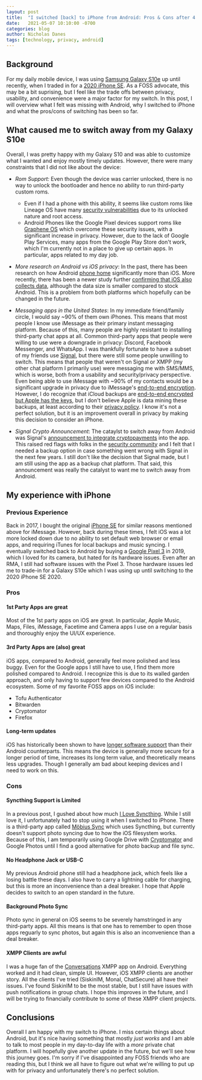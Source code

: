 ```yaml
---
layout: post
title:  "I switched [back] to iPhone from Android: Pros & Cons after 4 weeks"
date:   2021-05-07 10:10:00 -0700
categories: blog
author: Nicholas Danes
tags: [technology, privacy, android]
---
```


## Background

For my daily mobile device, I was using [Samsung Galaxy S10e](https://www.apple.com/iphone-se/) up until recently, when I traded in for a [2020 iPhone SE](https://www.apple.com/iphone-se/). As a FOSS advocate, this may be a bit suprising, but I feel like the trade offs between privacy, usability, and convenience were a major factor for my switch. In this post, I will overview what I felt was missing with Android, why I switched to iPhone and what the pros/cons of switching has been so far. 


## What caused me to switch away from my Galaxy S10e

Overall, I was pretty happy with my Galaxy S10 and was able to customize what I wanted and enjoy mostly timely updates. However, there were many constraints that I did not like about the device:

* *Rom Support:* Even though the device was carrier unlocked, there is no way to unlock the bootloader and hence no ability to run third-party custom roms. 
	+ Even if I had a phone with this ability, it seems like custom roms like Lineage OS have many [security vulnerabilities](https://madaidans-insecurities.github.io/android.html) due to its unlocked nature and root access. 
	+ Android Phones like the Google Pixel devices support roms like [Graphene OS](https://grapheneos.org/) which overcome these security issues, with a significant increase in privacy. However, due to the lack of Google Play Services, many apps from the Google Play Store don't work, which I'm currently not in a place to give up certain apps. In particular, apps related to my day job. 

* *More research on Android vs iOS privacy*: In the past, there has been research on how Android [phone home](https://www.bleepingcomputer.com/news/google/idle-android-phones-send-data-to-google-ten-times-more-often-than-ios-devices-to-apple/) significantly more than iOS. More recently, there has been a newer study further [confirming that iOS also collects data](https://www.tomsguide.com/news/android-ios-data-collection), although the data size is smaller compared to stock Android. This is a problem from both platforms which hopefully can be changed in the future.    

* *Messaging apps in the United States*: In my immediate friend/family circle, I would say ~90% of them own iPhones. This means that most people I know use iMessage as their primary instant messaging platform. Because of this, many people are highly resistant to installing third-party chat apps at all. Common third-party apps that people were willing to use were a downgrade in privacy: Discord, Facebook Messenger, and WhatsApp. I was thankfully fortunate to have a subset of my friends use [Signal](https://signal.org/), but there were still some people unwilling to switch. This means that people that weren't on Signal or XMPP (my other chat platform I primarily use) were messaging me with SMS/MMS, which is worse, both from a usability and security/privacy perspective. Even being able to use iMessage with ~90% of my contacts would be a significant upgrade in privacy due to iMessage's [end-to-end encryption](https://www.apple.com/privacy/features/). However, I do recognize that iCloud backups are [end-to-end encrypted but Apple has the keys](https://support.apple.com/en-us/HT202303), but I don't believe Apple is data mining these backups, at least according to their [privacy policy](https://www.apple.com/legal/privacy/en-ww/). I know it's not a perfect solution, but it is an improvement overall in privacy by making this decision to consider an iPhone.

* *Signal Crypto Announcement*: The cataylst to switch away from Android was Signal's [announcement to integrate cryptopayments](https://signal.org/blog/help-us-test-payments-in-signal/) into the app. This raised red flags with folks in the [security community](https://www.schneier.com/blog/archives/2021/04/wtf-signal-adds-cryptocurrency-support.html) and I felt that I needed a backup option in case something went wrong with Signal in the next few years. I still don't like the decision that Signal made, but I am still using the app as a backup chat platform. That said, this announcement was really the catalyst to want me to switch away from Android.

## My experience with iPhone

### Previous Experience

Back in 2017, I bought the original [iPhone SE](https://en.wikipedia.org/wiki/IPhone_SE_(1st_generation)) for similar reasons mentioned above for iMessage. However, back during these times, I felt iOS was a lot more locked down due to no ability to set default web browser or email apps, and requiring iTunes for local backups and music syncing. I eventually switched back to Android by buying a [Google Pixel 3](https://www.gsmarena.com/google_pixel_3-9256.php) in 2019, which I loved for its camera, but hated for its hardware issues. Even after an RMA, I still had software issues with the Pixel 3. Those hardware issues led me to trade-in for a Galaxy S10e which I was using up until switching to the 2020 iPhone SE 2020.

### Pros 

#### 1st Party Apps are great

Most of the 1st party apps on iOS are great. In particular, Apple Music, Maps, Files, iMessage, Facetime and Camera apps I use on a regular basis and thoroughly enjoy the UI/UX experience.

#### 3rd Party Apps are (also) great

iOS apps, compared to Android, generally feel more polished and less buggy. Even for the Google apps I still have to use, I find them more polished compared to Android. I recognize this is due to its walled garden approach, and only having to support few devices compared to the Android ecosystem. Some of my favorite FOSS apps on iOS include:

* Tofu Authenticator
* Bitwarden 
* Cryptomator
* Firefox

#### Long-term updates

iOS has historically been shown to have [longer software support](https://www.androidpolice.com/2017/11/02/android-versus-ios-software-updates-revisited-two-years-later/) than their Android counterparts. This means the device is generally more secure for a longer period of time, increases its long term value, and theoretically means less upgrades. Though I generally am bad about keeping devices and I need to work on this.  


### Cons

#### Syncthing Support is Limited

In a previous post, I gushed about how much [I Love Syncthing](/blog/2021/03/11/i-love-syncthing/). While I still love it, I unfortunately had to stop using it when I switched to iPhone. There is a third-party app called [Möbius Sync](https://mobiussync.com) which uses Syncthing, but currently doesn't support photo syncing due to how the iOS filesystem works. Because of this, I am temporarily using Google Drive with [Cryptomator](https://cryptomator.org/) and Google Photos until I find a good alternative for photo backup and file sync.  

#### No Headphone Jack or USB-C

My previous Android phone still had a headphone jack, which feels like a losing battle these days. I also have to carry a lightning cable for charging, but this is more an inconvenience than a deal breaker. I hope that Apple decides to switch to an open standard in the future.

#### Background Photo Sync

Photo sync in general on iOS seems to be severely hamstringed in any third-party apps. All this means is that one has to remember to open those apps reguarly to sync photos, but again this is also an inconvenience than a deal breaker.

#### XMPP Clients are awful

I was a huge fan of the [Conversations](https://conversations.im/) XMPP app on Android. Everything worked and it had clean, simple UI. However, iOS XMPP clients are another story. All the clients I've tried (SiskinIM, Monal, ChatSecure) all have their issues. I've found SiskinIM to be the most stable, but I still have issues with push notifications in group chats. I hope this improves in the future, and I will be trying to financially contribute to some of these XMPP client projects. 

## Conclusions

Overall I am happy with my switch to iPhone. I miss certain things about Android, but it's nice having something that mostly *just works* and I am able to talk to most people in my day-to-day life with a *more* private chat platform. I will hopefully give another update in the future, but we'll see how this journey goes. I'm sorry if I've disappointed any FOSS friends who are reading this, but I think we all have to figure out what we're willing to put up with for privacy and unfortunately there's no perfect solution. 

